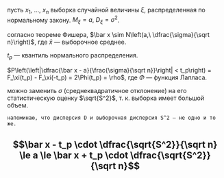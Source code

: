пусть $x_1,\ ...,\ x_n$ выборка случайной величины $\xi$, распределенная по нормальному закону. $M_\xi = a,\ D_\xi = \sigma^2$.

согласно теореме Фишера, $\bar x \sim N\left(a,\ \dfrac{\sigma}{\sqrt n}\right)$, где $\bar x$ — выборочное среднее.

$t_p$ — квантиль нормального распределения.

$P\left(\left|\dfrac{\bar x - a}{\frac{\sigma}{\sqrt n}}\right| < t_p\right) = F_\xi(t_p) - F_\xi(-t_p) = 2\Phi(t_p) = \rho$, где $\Phi$ — функция Лапласа.

можно заменить $\sigma$ (среднеквадратичное отклонение) на его статистическую оценку $\sqrt{S^2}$, т. к. выборка имеет большой объем.

```
напоминаю, что дисперсия D и выборочная дисперсия S^2 — не одно и то же.
```

$$\bar x - t_p \cdot \dfrac{\sqrt{S^2}}{\sqrt n} \le a \le \bar x + t_p \cdot \dfrac{\sqrt{S^2}}{\sqrt n}$$
--
